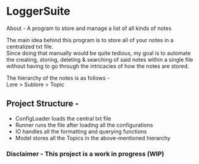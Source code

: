 # LoggerSuite

About - A program to store and manage a list of all kinds of notes  

The main idea behind this program is to store all of your notes in a
centralized txt file.  
Since doing that manually would be quite tedious, my goal is to
automate the creating, storing, deleting & searching of said notes 
within a single file without having to go through the intricacies of
how the notes are stored.

The hierarchy of the notes is as follows -  
Lore > Sublore > Topic  

## Project Structure -  
- ConfigLoader loads the central txt file
- Runner runs the file after loading all the configurations
- IO handles all the formatting and querying functions
- Model stores all the Topics in the above-mentioned hierarchy

### Disclaimer - This project is a work in progress (WIP)